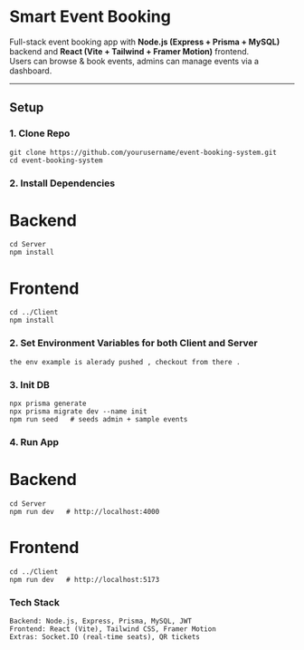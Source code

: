 # Smart Event Booking

Full-stack event booking app with **Node.js (Express + Prisma + MySQL)** backend and **React (Vite + Tailwind + Framer Motion)** frontend.  
Users can browse & book events, admins can manage events via a dashboard.

---

##  Setup

### 1. Clone Repo
    git clone https://github.com/yourusername/event-booking-system.git
    cd event-booking-system


### 2. Install Dependencies
  # Backend
    cd Server
    npm install

  # Frontend
    cd ../Client
    npm install

### 2. Set Environment Variables for both Client and Server 
    the env example is alerady pushed , checkout from there .

### 3. Init DB
    npx prisma generate
    npx prisma migrate dev --name init
    npm run seed   # seeds admin + sample events

### 4. Run App
  # Backend
    cd Server
    npm run dev   # http://localhost:4000

  # Frontend
    cd ../Client
    npm run dev   # http://localhost:5173

### Tech Stack
    Backend: Node.js, Express, Prisma, MySQL, JWT
    Frontend: React (Vite), Tailwind CSS, Framer Motion
    Extras: Socket.IO (real-time seats), QR tickets

